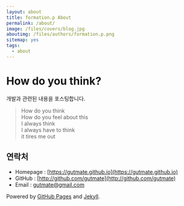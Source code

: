 ```yaml
---
layout: about
title: formation.p About
permalink: /about/
image: /files/covers/blog.jpg
aboutimg: /files/authors/formation.p.png
sitemap: yes
tags:
  - about
---
```

# How do you think?
개발과 관련된 내용을 포스팅합니다.

> How do you think <br>
> How do you feel about this<br>
> I always think <br>
> I always have to think <br>
> it tires me out

## 연락처

* Homepage : [https://gutmate.github.io](https://gutmate.github.io)
* GitHub : [http://github.com/gutmate](http://github.com/gutmate)
* Email : [gutmate@gmail.com](mailto:gutmate@gmail.com)

Powered by [GitHub Pages](https://pages.github.com) and [Jekyll](https://jekyllrb.com).
